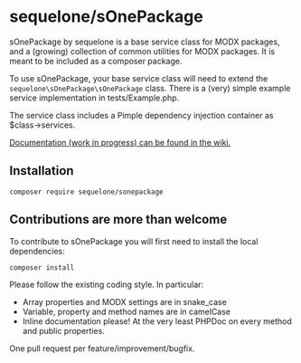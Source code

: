 # sequelone/sOnePackage

sOnePackage by sequelone is a base service class for MODX packages, and a (growing) collection of common utilities for
MODX packages. It is meant to be included as a composer package. 

To use sOnePackage, your base service class will need to extend the `sequelone\sOnePackage\sOnePackage` class. There is a (very) simple 
example service implementation in tests/Example.php. 

The service class includes a Pimple dependency injection container as $class->services. 

[Documentation (work in progress) can be found in the wiki.](https://github.com/sequelone/sOnePackage/wiki)

## Installation

`composer require sequelone/sonepackage`

## Contributions are more than welcome

To contribute to sOnePackage you will first need to install the local dependencies:

`composer install`

Please follow the existing coding style. In particular:

- Array properties and MODX settings are in snake_case
- Variable, property and method names are in camelCase
- Inline documentation please! At the very least PHPDoc on every method and public properties. 

One pull request per feature/improvement/bugfix. 
